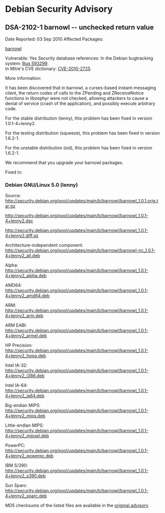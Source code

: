 
Debian Security Advisory
========================


DSA-2102-1 barnowl -- unchecked return value
--------------------------------------------



Date Reported:
03 Sep 2010
Affected Packages:

[barnowl](https://packages.debian.org/src:barnowl)

Vulnerable:
Yes
Security database references:
In the Debian bugtracking system: [Bug 593299](https://bugs.debian.org/cgi-bin/bugreport.cgi?bug=593299).  
In Mitre's CVE dictionary: [CVE-2010-2725](https://security-tracker.debian.org/tracker/CVE-2010-2725).  

More information:

It has been discovered that in barnowl, a curses-based instant-messaging
client, the return codes of calls to the ZPending and ZReceiveNotice
functions in libzephyr were not checked, allowing attackers to cause a
denial of service (crash of the application), and possibly execute
arbitrary code.


For the stable distribution (lenny), this problem has been fixed in
version 1.0.1-4+lenny2.


For the testing distribution (squeeze), this problem has been fixed in
version 1.6.2-1.


For the unstable distribution (sid), this problem has been fixed in
version 1.6.2-1.


We recommend that you upgrade your barnowl packages.



Fixed in:

### Debian GNU/Linux 5.0 (lenny)



Source:
 <http://security.debian.org/pool/updates/main/b/barnowl/barnowl_1.0.1.orig.tar.gz>  

<http://security.debian.org/pool/updates/main/b/barnowl/barnowl_1.0.1-4+lenny2.dsc>  

<http://security.debian.org/pool/updates/main/b/barnowl/barnowl_1.0.1-4+lenny2.diff.gz>  

Architecture-independent component:
 <http://security.debian.org/pool/updates/main/b/barnowl/barnowl-irc_1.0.1-4+lenny2_all.deb>  

Alpha:
 <http://security.debian.org/pool/updates/main/b/barnowl/barnowl_1.0.1-4+lenny2_alpha.deb>  

AMD64:
 <http://security.debian.org/pool/updates/main/b/barnowl/barnowl_1.0.1-4+lenny2_amd64.deb>  

ARM:
 <http://security.debian.org/pool/updates/main/b/barnowl/barnowl_1.0.1-4+lenny2_arm.deb>  

ARM EABI:
 <http://security.debian.org/pool/updates/main/b/barnowl/barnowl_1.0.1-4+lenny2_armel.deb>  

HP Precision:
 <http://security.debian.org/pool/updates/main/b/barnowl/barnowl_1.0.1-4+lenny2_hppa.deb>  

Intel IA-32:
 <http://security.debian.org/pool/updates/main/b/barnowl/barnowl_1.0.1-4+lenny2_i386.deb>  

Intel IA-64:
 <http://security.debian.org/pool/updates/main/b/barnowl/barnowl_1.0.1-4+lenny2_ia64.deb>  

Big-endian MIPS:
 <http://security.debian.org/pool/updates/main/b/barnowl/barnowl_1.0.1-4+lenny2_mips.deb>  

Little-endian MIPS:
 <http://security.debian.org/pool/updates/main/b/barnowl/barnowl_1.0.1-4+lenny2_mipsel.deb>  

PowerPC:
 <http://security.debian.org/pool/updates/main/b/barnowl/barnowl_1.0.1-4+lenny2_powerpc.deb>  

IBM S/390:
 <http://security.debian.org/pool/updates/main/b/barnowl/barnowl_1.0.1-4+lenny2_s390.deb>  

Sun Sparc:
 <http://security.debian.org/pool/updates/main/b/barnowl/barnowl_1.0.1-4+lenny2_sparc.deb>  


MD5 checksums of the listed files are available in the [original advisory](https://lists.debian.org/debian-security-announce/2010/msg00148.html).





